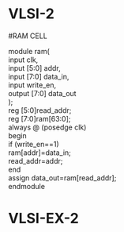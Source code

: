 # VLSI-2

#RAM CELL

module ram(  
input clk,  
input [5:0] addr,  
input [7:0] data_in,  
input write_en,  
output [7:0] data_out  
);  
reg [5:0]read_addr;  
reg [7:0]ram[63:0];  
always @ (posedge clk)  
begin  
if (write_en==1)  
ram[addr]=data_in;  
read_addr=addr;  
end  
assign data_out=ram[read_addr];  
endmodule
# VLSI-EX-2
